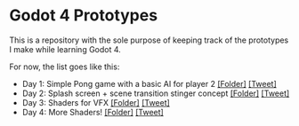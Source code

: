 
# Godot 4 Prototypes

This is a repository with the sole purpose of keeping track of the prototypes I make while learning Godot 4.

For now, the list goes like this:
- Day 1: Simple Pong game with a basic AI for player 2 [\[Folder\]](https://github.com/Rikaisan/Godot-prototypes/tree/main/pong) [\[Tweet\]](https://twitter.com/i/status/1659422076158062592)
- Day 2: Splash screen + scene transition stinger concept [\[Folder\]](https://github.com/Rikaisan/Godot-prototypes/tree/main/splash-and-stinger) [\[Tweet\]](https://twitter.com/i/status/1659769468883554304)
- Day 3: Shaders for VFX [\[Folder\]](https://github.com/Rikaisan/Godot-prototypes/tree/main/vfx-and-shaders) [\[Tweet\]](https://twitter.com/i/status/1660121394473054210)
- Day 4: More Shaders! [\[Folder\]](https://github.com/Rikaisan/Godot-prototypes/tree/main/vfx-and-shaders) [\[Tweet\]](https://twitter.com/i/status/1660474979534753799)
